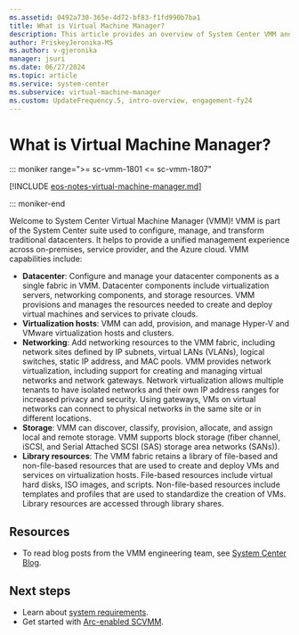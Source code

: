 ```yaml
---
ms.assetid: 0492a730-365e-4d72-bf83-f1fd990b7ba1
title: What is Virtual Machine Manager?
description: This article provides an overview of System Center VMM and a summary of what it can do for your business.
author: PriskeyJeronika-MS
ms.author: v-gjeronika
manager: jsuri
ms.date: 06/27/2024
ms.topic: article
ms.service: system-center
ms.subservice: virtual-machine-manager
ms.custom: UpdateFrequency.5, intro-overview, engagement-fy24
---
```


# What is Virtual Machine Manager?

::: moniker range=">= sc-vmm-1801 <= sc-vmm-1807"

[!INCLUDE [eos-notes-virtual-machine-manager.md](../includes/eos-notes-virtual-machine-manager.md)]

::: moniker-end

Welcome to System Center Virtual Machine Manager (VMM)! VMM is part of the System Center suite used to configure, manage, and transform traditional datacenters. It helps to provide a unified management experience across on-premises, service provider, and the Azure cloud. VMM capabilities include:

- **Datacenter**: Configure and manage your datacenter components as a single fabric in VMM. Datacenter components include virtualization servers, networking components, and storage resources. VMM provisions and manages the resources needed to create and deploy virtual machines and services to private clouds.
- **Virtualization hosts**: VMM can add, provision, and manage Hyper-V and VMware virtualization hosts and clusters.
- **Networking**: Add networking resources to the VMM fabric, including network sites defined by IP subnets, virtual LANs (VLANs), logical switches, static IP address, and MAC pools. VMM provides network virtualization, including support for creating and managing virtual networks and network gateways. Network virtualization allows multiple tenants to have isolated networks and their own IP address ranges for increased privacy and security. Using gateways, VMs on virtual networks can connect to physical networks in the same site or in different locations.
- **Storage**: VMM can discover, classify, provision, allocate, and assign local and remote storage. VMM supports block storage (fiber channel, iSCSI, and Serial Attached SCSI (SAS) storage area networks (SANs)).
- **Library resources**: The VMM fabric retains a library of file-based and non-file-based resources that are used to create and deploy VMs and services on virtualization hosts. File-based resources include virtual hard disks, ISO images, and scripts. Non-file-based resources include templates and profiles that are used to standardize the creation of VMs. Library resources are accessed through library shares.

## Resources

- To read blog posts from the VMM engineering team, see [System Center Blog](https://techcommunity.microsoft.com/t5/system-center-blog/bg-p/SystemCenterBlog/label-name/System%20Center%20Virtual%20Machine%20Manager).

## Next steps

- Learn about [system requirements](system-requirements.md).
- Get started with [Arc-enabled SCVMM](/azure/azure-arc/system-center-virtual-machine-manager/overview#how-does-it-work).
